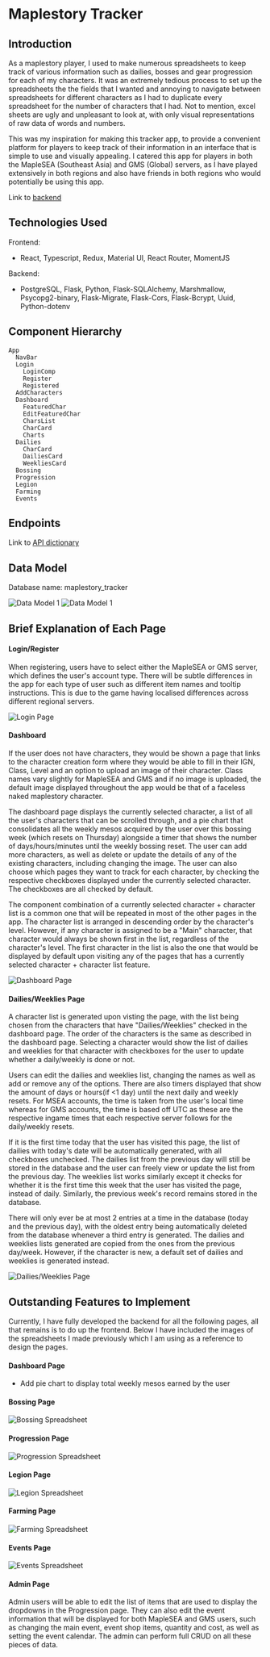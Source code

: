 # Maplestory Tracker

## Introduction

As a maplestory player, I used to make numerous spreadsheets to keep track of various information such as dailies, bosses and gear progression for each of my characters.
It was an extremely tedious process to set up the spreadsheets the the fields that I wanted and annoying to navigate between spreadsheets for different characters
as I had to duplicate every spreadsheet for the number of characters that I had. Not to mention, excel sheets are ugly and unpleasant to look at, with only visual
representations of raw data of words and numbers.

This was my inspiration for making this tracker app, to provide a convenient platform for players to keep track of their information in an interface that is simple to use and visually appealing. I catered this app for players in both the MapleSEA (Southeast Asia) and GMS (Global) servers, as I have played extensively in both regions
and also have friends in both regions who would potentially be using this app.

Link to <a href="https://github.com/midorinom/maplestory_tracker_backend">backend</a>

## Technologies Used

Frontend:

- React, Typescript, Redux, Material UI, React Router, MomentJS

Backend:

- PostgreSQL, Flask, Python, Flask-SQLAlchemy, Marshmallow, Psycopg2-binary, Flask-Migrate, Flask-Cors, Flask-Bcrypt, Uuid, Python-dotenv

## Component Hierarchy

```
App
  NavBar
  Login
    LoginComp
    Register
    Registered
  AddCharacters
  Dashboard
    FeaturedChar
    EditFeaturedChar
    CharsList
    CharCard
    Charts
  Dailies
    CharCard
    DailiesCard
    WeekliesCard
  Bossing
  Progression
  Legion
  Farming
  Events
```

## Endpoints

Link to <a href="https://docs.google.com/spreadsheets/d/1johWJthKgyvEfgcKUEl9HcQtabtmud5npe-F2_jlQRM/edit#gid=0">API dictionary</a>

## Data Model

Database name: maplestory_tracker

<img src="/src/images/readme/data_model_1.PNG" alt="Data Model 1" title="Data Model (1)">
<img src="/src/images/readme/data_model_2.PNG" alt="Data Model 1" title="Data Model (2)">

## Brief Explanation of Each Page

#### Login/Register

When registering, users have to select either the MapleSEA or GMS server, which defines the user's account type. There will be subtle differences in the app for each
type of user such as different item names and tooltip instructions. This is due to the game having localised differences across different regional servers.

<img src="/src/images/readme/login_page.png" alt="Login Page" title="Login Page">

#### Dashboard

If the user does not have characters, they would be shown a page that links to the character creation form where they would be able to fill in their IGN, Class, Level and an option to upload an image of their character. Class names vary slightly for MapleSEA and GMS and if no image is uploaded, the default image displayed throughout the app would be that of a faceless naked maplestory character.

The dashboard page displays the currently selected character, a list of all the user's characters that can be scrolled through, and a pie chart that consolidates all the weekly mesos acquired by the user over this bossing week (which resets on Thursday) alongside a timer that shows the number of days/hours/minutes until the weekly bossing reset. The user can add more characters, as well as delete or update the details of any of the existing characters, including changing the image. The user can also choose which pages they want to track for each character, by checking the respective checkboxes displayed under the currently selected character. The checkboxes are all checked by default.

The component combination of a currently selected character + character list is a common one that will be repeated in most of the other pages in the app. The character list is arranged in descending order by the character's level. However, if any character is assigned to be a "Main" character, that character would always be shown first in the list, regardless of the character's level. The first character in the list is also the one that would be displayed by default upon visiting any of the pages that has a currently selected character + character list feature.

<img src="/src/images/readme/dashboard_page.png" alt="Dashboard Page" title="Dashboard Page">

#### Dailies/Weeklies Page
A character list is generated upon visting the page, with the list being chosen from the characters that have "Dailies/Weeklies" checked in the dashboard page. The order of the characters is the same as described in the dashboard page. Selecting a character would show the list of dailies and weeklies for that character with checkboxes for the user to update whether a daily/weekly is done or not. 

Users can edit the dailies and weeklies list, changing the names as well as add or remove any of the options. There are also timers displayed that show the amount of days or hours(if <1 day) until the next daily and weekly resets. For MSEA accounts, the time is taken from the user's local time whereas for GMS accounts, the time is based off UTC as these are the respective ingame times that each respective server follows for the daily/weekly resets. 

If it is the first time today that the user has visited this page, the list of dailies with today's date will be automatically generated, with all checkboxes unchecked. The dailies list from the previous day will still be stored in the database and the user can freely view or update the list from the previous day. The weeklies list works similarly except it checks for whether it is the first time this week that the user has visited the page, instead of daily. Similarly, the previous week's record remains stored in the database. 

There will only ever be at most 2 entries at a time in the database (today and the previous day), with the oldest entry being automatically deleted from the database whenever a third entry is generated. The dailies and weeklies lists generated are copied from the ones from the previous day/week. However, if the character is new, a default set of dailies and weeklies is generated instead.

<img src="/src/images/readme/dailies_page.png" alt="Dailies/Weeklies Page" title="Dailies/Weeklies Page">

## Outstanding Features to Implement

Currently, I have fully developed the backend for all the following pages, all that remains is to do up the frontend. Below I have included the images of the spreadsheets I made previously which I am using as a reference to design the pages.

#### Dashboard Page

- Add pie chart to display total weekly mesos earned by the user

#### Bossing Page

<img src="/src/images/readme/bossing_spreadsheet.PNG" alt="Bossing Spreadsheet" title="Bossing Spreadsheet">

#### Progression Page

<img src="/src/images/readme/progression_spreadsheet.PNG" alt="Progression Spreadsheet" title="Progression Spreadsheet">

#### Legion Page

<img src="/src/images/readme/legion_spreadsheet.PNG" alt="Legion Spreadsheet" title="Legion Spreadsheet">

#### Farming Page

<img src="/src/images/readme/farming_spreadsheet.PNG" alt="Farming Spreadsheet" title="Farming Spreadsheet">

#### Events Page

<img src="/src/images/readme/events_spreadsheet.PNG" alt="Events Spreadsheet" title="Events Spreadsheet">

#### Admin Page

Admin users will be able to edit the list of items that are used to display the dropdowns in the Progression page.
They can also edit the event information that will be displayed for both MapleSEA and GMS users, such as changing the main event, event shop items, quantity and cost, as well as setting the event calendar. The admin can perform full CRUD on all these pieces of data.
